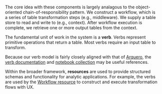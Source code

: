 The core idea with these components is largely analagous to the object-oriented chain-of-responsibility pattern. We construct a workflow, which is a series of table transformation steps (e.g., middleware). We supply a table store to read and write to (e.g., context). After workflow execution is complete, we retrieve one or more output tables from the context.

The fundamental unit of work in the system is a **verb**. Verbs represent primitive operations that return a table. Most verbs require an input table to transform.

Because our verb model is fairly closely aligned with that of [Arquero](https://github.com/uwdata/arquero), the [verb documentation](https://uwdata.github.io/arquero/api/verbs) and [notebook collection](https://observablehq.com/collection/@uwdata/arquero) may be useful references.

Within the broader framework, **resources** are used to provide structured schemas and functionality for analytic applications. For example, the verbs are used by the [Workflow resource](./resources/workflow.md) to construct and execute transformation flows with UX.
